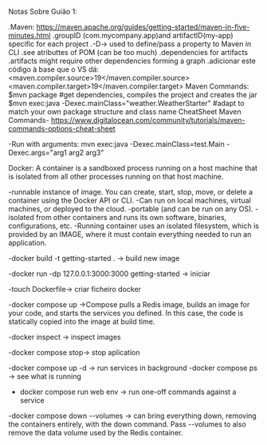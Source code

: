 Notas Sobre Guião 1:

.Maven: https://maven.apache.org/guides/getting-started/maven-in-five-minutes.html
.groupID (com.mycompany.app)and artifactID(my-app) specific for each project
.-D-> used to define/pass a property to Maven in CLI
.see atributtes of POM (can be too much)
.dependencies for artifacts
.artifacts might require other dependencies forming a graph
.adicionar este código à base que o VS dá:
 <properties>
    <maven.compiler.source>19</maven.compiler.source>
    <maven.compiler.target>19</maven.compiler.target>
  </properties>
Maven Commands:
$mvn package #get dependencies, compiles the project and creates the jar
$mvn exec:java -Dexec.mainClass="weather.WeatherStarter" #adapt to match your own 
package structure and class name
CheatSheet Maven Commands- https://www.digitalocean.com/community/tutorials/maven-commands-options-cheat-sheet

-Run with arguments: mvn exec:java -Dexec.mainClass=test.Main -Dexec.args="arg1 arg2 arg3"

Docker: 
A container is a sandboxed process running on a host machine that is isolated from all other processes running on that host machine.

-runnable instance of image. You can create, start, stop, move, or delete a container using the Docker API or CLI.
-Can run on local machines, virtual machines, or deployed to the cloud.
-portable (and can be run on any OS).
-isolated from other containers and runs its own software, binaries, configurations, etc.
-Running container uses an isolated filesystem, which is provided by an IMAGE, where it must contain everything needed to run an application.

-docker build -t getting-started . -> build new image

-docker run -dp 127.0.0.1:3000:3000 getting-started -> iniciar

-touch Dockerfile-> criar ficheiro docker

-docker compose up ->Compose pulls a Redis image, builds an image for your code, and starts the services you defined. In this case, the code is statically copied into the image at build time. 

-docker inspect <tag or id> -> inspect images

-docker compose stop-> stop aplication

-docker compose up -d -> run services in background
-docker compose ps -> see what is running

- docker compose run web env -> run one-off commands against a service

-docker compose down --volumes -> can bring everything down, removing the containers entirely, with the down command. Pass --volumes to also remove the data volume used by the Redis container.

